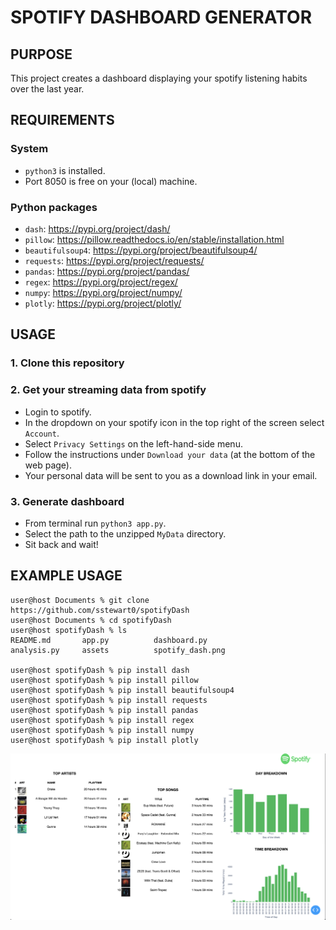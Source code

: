 # SPOTIFY DASHBOARD GENERATOR

## PURPOSE
This project creates a dashboard displaying your spotify listening habits over the last year.

## REQUIREMENTS

### System
- `python3` is installed.
- Port 8050 is free on your (local) machine.

### Python packages
- `dash`: https://pypi.org/project/dash/
- `pillow`: https://pillow.readthedocs.io/en/stable/installation.html
- `beautifulsoup4`: https://pypi.org/project/beautifulsoup4/
- `requests`: https://pypi.org/project/requests/
- `pandas`: https://pypi.org/project/pandas/
- `regex`: https://pypi.org/project/regex/
- `numpy`: https://pypi.org/project/numpy/
- `plotly`: https://pypi.org/project/plotly/

## USAGE

### 1. Clone this repository

### 2. Get your streaming data from spotify
- Login to spotify.
- In the dropdown on your spotify icon in the top right of the screen select `Account`.
- Select `Privacy Settings` on the left-hand-side menu.
- Follow the instructions under `Download your data` (at the bottom of the web page).
- Your personal data will be sent to you as a download link in your email.

### 3. Generate dashboard
- From terminal run `python3 app.py`.
- Select the path to the unzipped `MyData` directory.
- Sit back and wait!

## EXAMPLE USAGE
```
user@host Documents % git clone https://github.com/sstewart0/spotifyDash
user@host Documents % cd spotifyDash
user@host spotifyDash % ls
README.md		app.py			dashboard.py
analysis.py		assets			spotify_dash.png

user@host spotifyDash % pip install dash 
user@host spotifyDash % pip install pillow 
user@host spotifyDash % pip install beautifulsoup4 
user@host spotifyDash % pip install requests 
user@host spotifyDash % pip install pandas 
user@host spotifyDash % pip install regex 
user@host spotifyDash % pip install numpy 
user@host spotifyDash % pip install plotly
```
![Image of Dashboard](spotify_dash.png)
